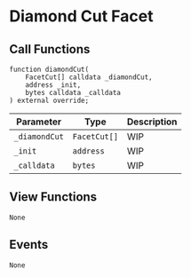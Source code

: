 # Diamond Cut Facet

## Call Functions

```solidity
function diamondCut(
    FacetCut[] calldata _diamondCut,
    address _init,
    bytes calldata _calldata
) external override;
```

| Parameter     | Type         | Description |
|---------------|--------------|-------------|
| `_diamondCut` | `FacetCut[]` | WIP         |
| `_init`       | `address`    | WIP         |
| `_calldata`   | `bytes`      | WIP         |

## View Functions

```
None
```

## Events

```solidity
None
```
